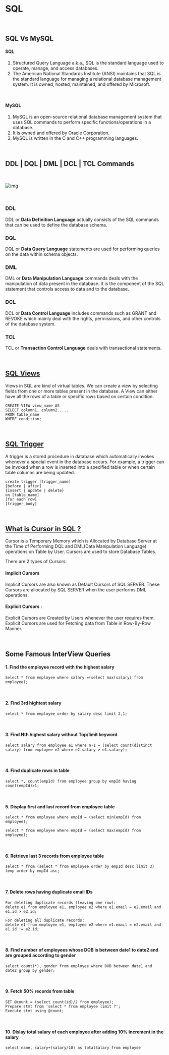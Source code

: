 # SQL

<br>

## SQL Vs MySQL

#### SQL
1. Structured Query Language a.k.a., SQL is the standard language used to operate, manage, and access databases. 
2. The American National Standards Institute (ANSI) maintains that SQL is the standard language for managing a relational database management system. It is owned, hosted, maintained, and offered by Microsoft. 

<br>

#### MySQL
1. MySQL is an open-source relational database management system that uses SQL commands to perform specific functions/operations in a database.
2. It is owned and offered by Oracle Corporation. 
3. MySQL is written in the C and C++ programming languages.

<br>

## DDL | DQL | DML | DCL | TCL Commands

<br>

![img](https://media.geeksforgeeks.org/wp-content/uploads/20210920153429/new.png)

<br>

### DDL
DDL or **Data Definition Language** actually consists of the SQL commands that can be used to define the database schema.

### DQL
DQL or **Data Query Language** statements are used for performing queries on the data within schema objects.

### DML
DML or **Data Manipulation Language** commands deals with the manipulation of data present in the database. It is the component of the SQL statement that controls access to data and to the database.

### DCL
DCL or **Data Control Language** includes commands such as GRANT and REVOKE which mainly deal with the rights, permissions, and other controls of the database system. 

### TCL
TCL or **Transaction Control Language** deals with transactional statements.

<br>

## [SQL Views](https://www.geeksforgeeks.org/sql-views/)
Views in SQL are kind of virtual tables. We can create a view by selecting fields from one or more tables present in the database. A View can either have all the rows of a table or specific rows based on certain condition.

```
CREATE VIEW view_name AS
SELECT column1, column2.....
FROM table_name
WHERE condition;
```

<br>

## [SQL Trigger](https://www.geeksforgeeks.org/sql-trigger-student-database/)
A trigger is a stored procedure in database which automatically invokes whenever a special event in the database occurs. For example, a trigger can be invoked when a row is inserted into a specified table or when certain table columns are being updated.

```
create trigger [trigger_name] 
[before | after]  
{insert | update | delete}  
on [table_name]  
[for each row]  
[trigger_body] 
```

<br>

## [What is Cursor in SQL ?](https://www.geeksforgeeks.org/what-is-cursor-in-sql/)
Cursor is a Temporary Memory which is Allocated by Database Server at the Time of Performing DQL and DML(Data Manipulation Language) operations on Table by User. Cursors are used to store Database Tables. 

There are 2 types of Cursors: 

#### Implicit Cursors
Implicit Cursors are also known as Default Cursors of SQL SERVER. These Cursors are allocated by SQL SERVER when the user performs DML operations.

#### Explicit Cursors :
Explicit Cursors are Created by Users whenever the user requires them. Explicit Cursors are used for Fetching data from Table in Row-By-Row Manner.

<br>

## Some Famous InterView Queries

#### 1. Find the employee record with the highest salary
```
Select * from employee where salary =(select max(salary) from employee);
```

<br>

#### 2. Find 3rd hightest salary
```
select * from employee order by salary desc limit 2,1;
```

<br>

#### 3. Find Nth highest salary without Top/limit keyword
```
select salary from employee e1 where n-1 = (select count(distinct salary) from employee e2 where e2.salary > e1.salary);
```

<br>

#### 4. Find duplicate rows in table
```
select *, count(empId) from employee group by empId having count(empId)>1;
```

<br>

#### 5. Display first and last record from employee table
```
select * from employee where empId = (select min(empId) from employee);

select * from employee where empId = (select max(empId) from employee);
```

<br>

#### 6. Retrieve last 3 records from employee table
```
select * from (select * from employee order by empId desc limit 3) temp order by empId asc;
```

<br>

#### 7. Delete rows having duplicate email IDs
```
For deleting duplicate records (leaving one row):
delete e1 from employee e1, employee e2 where e1.email = e2.email and e1.id > e2.id;

For deleting all duplicate records:
delete e1 from employee e1, employee e2 where e1.email = e2.email and e1.id != e2.id;
```

<br>

#### 8. Find number of employees whose DOB is between date1 to date2 and are grouped according to gender
```
select count(*), gender from employee where DOB between date1 and date2 group by gender;
```

<br>

#### 9. Fetch 50% records from table
```
SET @count = (select count(id)/2 from employee);
Prepare stmt from 'select * from employee limit ?';
Execute stmt using @count;
```

<br>

#### 10. Dislay total salary of each employee after adding 10% increment in the salary
```
select name, salary+(salary/10) as totalSalary from employee
```
